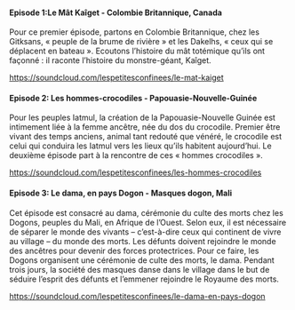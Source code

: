 #### Episode 1:Le Mât Kaîget - Colombie Britannique, Canada

Pour ce premier épisode, partons en Colombie Britannique, chez les
Gitksans, « peuple de la brume de rivière » et les Dakelhs, « ceux qui
se déplacent en bateau ». Ecoutons l’histoire du mât totémique qu’ils
ont façonné : il raconte l’histoire du monstre-géant, Kaîget.

https://soundcloud.com/lespetitesconfinees/le-mat-kaiget

#### Episode 2: Les hommes-crocodiles - Papouasie-Nouvelle-Guinée

Pour les peuples Iatmul, la création de la Papouasie-Nouvelle Guinée est
intimement liée à la femme ancêtre, née du dos du crocodile. Premier
être vivant des temps anciens, animal tant redouté que vénéré, le
crocodile est celui qui conduira les Iatmul vers les lieux qu’ils
habitent aujourd’hui. Le deuxième épisode part à la rencontre de ces «
hommes crocodiles ».

https://soundcloud.com/lespetitesconfinees/les-hommes-crocodiles

#### Episode 3: Le dama, en pays Dogon - Masques dogon, Mali

Cet épisode est consacré au dama, cérémonie du culte des morts chez les
Dogons, peuples du Mali, en Afrique de l’Ouest. Selon eux, il est
nécessaire de séparer le monde des vivants – c’est-à-dire ceux qui
continent de vivre au village – du monde des morts. Les défunts doivent
rejoindre le monde des ancêtres pour devenir des forces protectrices.
Pour ce faire, les Dogons organisent une cérémonie de culte des morts,
le dama. Pendant trois jours, la société des masques danse dans le
village dans le but de séduire l’esprit des défunts et l’emmener
rejoindre le Royaume des morts.

https://soundcloud.com/lespetitesconfinees/le-dama-en-pays-dogon
